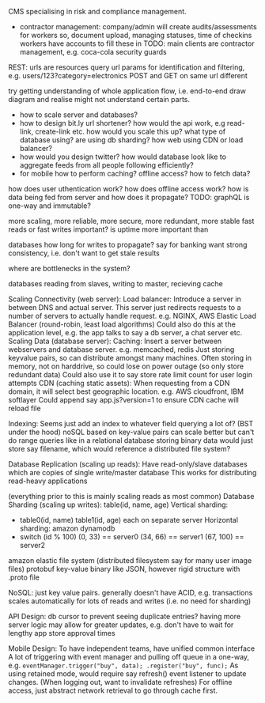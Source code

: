 <!-- SPDX-License-Identifier: zlib-acknowledgement -->
CMS specialising in risk and compliance management.
  - contractor management:
     company/admin will create audits/assessments for workers
     so, document upload, managing statuses, time of checkins
     workers have accounts to fill these in
     TODO: main clients are contractor management, e.g. coca-cola security guards 

REST:
  urls are resources
  query url params for identification and filtering, e.g. users/123?category=electronics
  POST and GET on same url different

try getting understanding of whole application flow, i.e. end-to-end
draw diagram and realise might not understand certain parts.
  - how to scale server and databases?
  - how to design bit.ly url shortener? how would the api work, e.g read-link, create-link etc.
    how would you scale this up? what type of database using? are using db sharding?
    how web using CDN or load balancer?
  - how would you design twitter? how would database look like to aggregate feeds from all people following efficiently?
  - for mobile how to perform caching? offline access? how to fetch data?

how does user uthentication work?
how does offline access work?
how is data being fed from server and how does it propagate?
TODO: graphQL is one-way and immutable?

more scaling, more reliable, more secure, more redundant, more stable
fast reads or fast writes important?
is uptime more important than 

databases how long for writes to propagate?
say for banking want strong consistency, i.e. don't want to get stale results

where are bottlenecks in the system?

databases reading from slaves, writing to master, recieving cache

Scaling Connectivity (web server):
Load balancer:
  Introduce a server in between DNS and actual server.
  This server just redirects requests to a number of servers to actually handle request.
  e.g. NGINX, AWS Elastic Load Balancer (round-robin, least load algorithms)
  Could also do this at the application level, e.g. the app talks to say a db server, a chat server etc.
Scaling Data (database server):
Caching:
  Insert a server between webservers and database server.
  e.g. memcached, redis
  Just storing keyvalue pairs, so can distribute amongst many machines.
  Often storing in memory, not on harddrive, so could lose on power outage (so only store redundant data)
  Could also use it to say store rate limit count for user login attempts
CDN (caching static assets):
  When requesting from a CDN domain, it will select best geographic location.
  e.g. AWS cloudfront, IBM softlayer 
  Could append say app.js?version=1 to ensure CDN cache will reload file

Indexing:
  Seems just add an index to whatever field querying a lot of? (BST under the hood)
  noSQL based on key-value pairs can scale better but can't do range queries like in a relational database
  storing binary data would just store say filename, which would reference a distributed file system?
   
Database Replication (scaling up reads):
Have read-only/slave databases which are copies of single write/master database
This works for distributing read-heavy applications

(everything prior to this is mainly scaling reads as most common)
Database Sharding (scaling up writes):
table(id, name, age)
Vertical sharding:
  - table0(id, name)
    table1(id, age)
    each on separate server
Horizontal sharding:
  amazon dynamodb
  - switch (id % 100)
    (0, 33) == server0
    (34, 66) == server1
    (67, 100) == server2


amazon elastic file system (distributed filesystem say for many user image files)
protobuf key-value binary like JSON, however rigid structure with .proto file 

NoSQL:
just key value pairs.
generally doesn't have ACID, e.g. transactions
scales automatically for lots of reads and writes (i.e. no need for sharding)

API Design:
db cursor to prevent seeing duplicate entries?
having more server logic may allow for greater updates, e.g. don't have to wait for lengthy app store approval times

Mobile Design:
To have independent teams, have unified common interface
A lot of triggering with event manager and pulling off queue in a one-way, e.g. `eventManager.trigger("buy", data); .register("buy", func);`
As using retained mode, would require say refresh() event listener to update changes.
(When logging out, want to invalidate refreshes)
For offline access, just abstract network retrieval to go through cache first.

